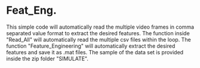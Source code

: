 # Feat_Eng.
This simple code will automatically read the multiple video frames in comma separated value format to extract the desired features. The function inside "Read_All" will automatically read the multiple csv files within the loop. The function "Feature_Engineering" will automatically extract the desired features and save it as .mat files. The sample of the data set is provided inside the zip folder "SIMULATE".
